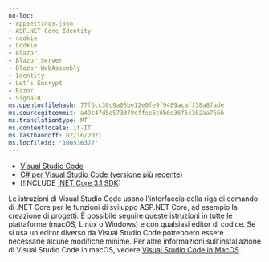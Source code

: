 ```yaml
---
no-loc:
- appsettings.json
- ASP.NET Core Identity
- cookie
- Cookie
- Blazor
- Blazor Server
- Blazor WebAssembly
- Identity
- Let's Encrypt
- Razor
- SignalR
ms.openlocfilehash: 77f3cc30c9a06be12e0fe9f9489acaff38a8fade
ms.sourcegitcommit: a49c47d5a573379effee5c6b6e36f5c302aa756b
ms.translationtype: MT
ms.contentlocale: it-IT
ms.lasthandoff: 02/16/2021
ms.locfileid: "100536377"
---
```

* [Visual Studio Code](https://code.visualstudio.com/download)
* [C# per Visual Studio Code (versione più recente)](https://marketplace.visualstudio.com/items?itemName=ms-dotnettools.csharp)
* [!INCLUDE [.NET Core 3.1 SDK](~/includes/3.1-SDK.md)]

Le istruzioni di Visual Studio Code usano l'interfaccia della riga di comando di .NET Core per le funzioni di sviluppo ASP.NET Core, ad esempio la creazione di progetti. È possibile seguire queste istruzioni in tutte le piattaforme (macOS, Linux o Windows) e con qualsiasi editor di codice. Se si usa un editor diverso da Visual Studio Code potrebbero essere necessarie alcune modifiche minime. Per altre informazioni sull'installazione di Visual Studio Code in macOS, vedere [Visual Studio Code in MacOS](https://code.visualstudio.com/docs/setup/mac).
